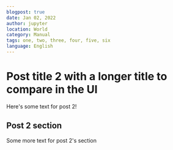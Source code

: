 ```yaml
---
blogpost: true
date: Jan 02, 2022
author: jupyter
location: World
category: Manual
tags: one, two, three, four, five, six
language: English
---
```


# Post title 2 with a longer title to compare in the UI

Here's some text for post 2!

## Post 2 section

Some more text for post 2's section

